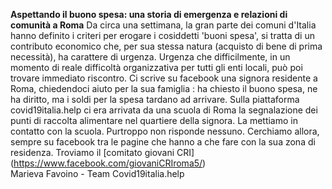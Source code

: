 **Aspettando il buono spesa: una storia di emergenza e relazioni di comunità a Roma**
Da circa una settimana, la gran parte dei comuni d'Italia hanno definito i criteri per erogare i cosiddetti 'buoni spesa', si tratta di un contributo economico che, per sua stessa natura (acquisto di bene di prima necessità), ha carattere di urgenza. Urgenza che difficilmente, in un momento di reale difficoltà organizzativa per tutti gli enti locali, può poi trovare immediato riscontro. 
Ci scrive su facebook una signora residente a Roma, chiedendoci aiuto per la sua famiglia : ha chiesto il buono spesa, ne ha diritto, ma i soldi per la spesa tardano ad arrivare. Sulla piattaforma covid19italia.help ci era arrivata da una scuola di Roma la segnalazione dei punti di raccolta alimentare nel quartiere della signora. La mettiamo in contatto con la scuola. Purtroppo non risponde nessuno. Cerchiamo allora, sempre su facebook tra le pagine che hanno a che fare con la sua zona di residenza. Troviamo il [comitato giovani CRI] (https://www.facebook.com/giovaniCRIroma5/)   
Marieva Favoino - Team Covid19italia.help

